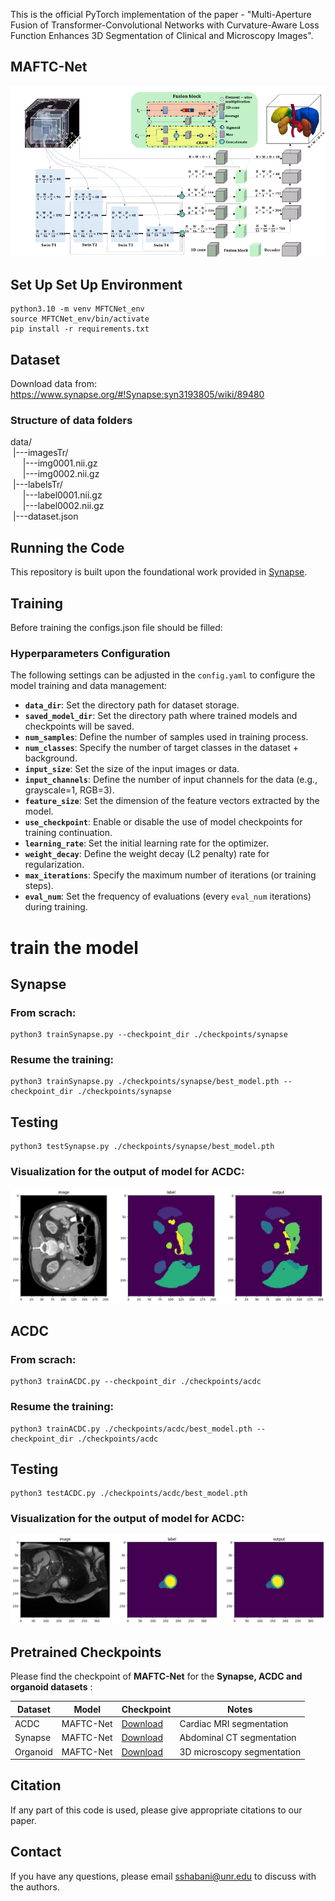 
This is the official PyTorch implementation of the paper - "Multi-Aperture Fusion of Transformer-Convolutional Networks with Curvature-Aware Loss Function Enhances 3D Segmentation of Clinical and Microscopy Images".

## MAFTC-Net

![](diagram/MAFTC_Net.png)

## Set Up Set Up Environment
```
python3.10 -m venv MFTCNet_env 
source MFTCNet_env/bin/activate 
pip install -r requirements.txt
```

## Dataset

Download data from: https://www.synapse.org/#!Synapse:syn3193805/wiki/89480

### Structure of data folders 

data/  
&nbsp;|---imagesTr/  
&nbsp;&nbsp;&nbsp;&nbsp;&nbsp;|---img0001.nii.gz  
&nbsp;&nbsp;&nbsp;&nbsp;&nbsp;|---img0002.nii.gz  
&nbsp;|---labelsTr/  
&nbsp;&nbsp;&nbsp;&nbsp;&nbsp;|---label0001.nii.gz  
&nbsp;&nbsp;&nbsp;&nbsp;&nbsp;|---label0002.nii.gz  
&nbsp;|---dataset.json  


## Running the Code

This repository is built upon the foundational work provided in [Synapse](https://github.com/LeonidAlekseev/Swin-UNETR). 


## Training

Before training the configs.json file should be filled:

### Hyperparameters Configuration
The following settings can be adjusted in the `config.yaml` to configure the model training and data management:

- **`data_dir`**: Set the directory path for dataset storage.
- **`saved_model_dir`**: Set the directory path where trained models and checkpoints will be saved.
- **`num_samples`**: Define the number of samples used in training process.
- **`num_classes`**: Specify the number of target classes in the dataset + background.
- **`input_size`**: Set the size of the input images or data.
- **`input_channels`**: Define the number of input channels for the data (e.g., grayscale=1, RGB=3).
- **`feature_size`**: Set the dimension of the feature vectors extracted by the model.
- **`use_checkpoint`**: Enable or disable the use of model checkpoints for training continuation.
- **`learning_rate`**: Set the initial learning rate for the optimizer.
- **`weight_decay`**: Define the weight decay (L2 penalty) rate for regularization.
- **`max_iterations`**: Specify the maximum number of iterations (or training steps).
- **`eval_num`**: Set the frequency of evaluations (every `eval_num` iterations) during training.


# train the model 

## Synapse 
### From scrach:
```
python3 trainSynapse.py --checkpoint_dir ./checkpoints/synapse
```

### Resume the training:
```
python3 trainSynapse.py ./checkpoints/synapse/best_model.pth --checkpoint_dir ./checkpoints/synapse
```
## Testing 
```
python3 testSynapse.py ./checkpoints/synapse/best_model.pth
```

### Visualization for the output of model for ACDC:
![](pics/test_sample_Synapse.png)


## ACDC
### From scrach:
```
python3 trainACDC.py --checkpoint_dir ./checkpoints/acdc
```

### Resume the training:
```
python3 trainACDC.py ./checkpoints/acdc/best_model.pth --checkpoint_dir ./checkpoints/acdc
```

## Testing 
```
python3 testACDC.py ./checkpoints/acdc/best_model.pth
```

### Visualization for the output of model for ACDC:
![](pics/test_sample_ACDC.png)



## Pretrained Checkpoints

Please find the checkpoint of **MAFTC-Net** for the **Synapse, ACDC and organoid datasets** :

| Dataset   | Model      | Checkpoint | Notes |
|-----------|-----------|-------------|-------|
| ACDC      | MAFTC-Net | [Download](<https://drive.google.com/file/d/1g0xx3XjIDRHJ57336Q6Mi46ctpr-fLZ9/view?usp=sharing>)     | Cardiac MRI segmentation |
| Synapse   | MAFTC-Net | [Download](<https://drive.google.com/file/d/1g0xx3XjIDRHJ57336Q6Mi46ctpr-fLZ9/view?usp=sharing>)  | Abdominal CT segmentation |
| Organoid  | MAFTC-Net | [Download](<https://drive.google.com/file/d/1g0xx3XjIDRHJ57336Q6Mi46ctpr-fLZ9/view?usp=sharing>) | 3D microscopy segmentation |


## Citation
If any part of this code is used, please give appropriate citations to our paper. <br />

## Contact
If you have any questions, please email sshabani@unr.edu to discuss with the authors. <br />

